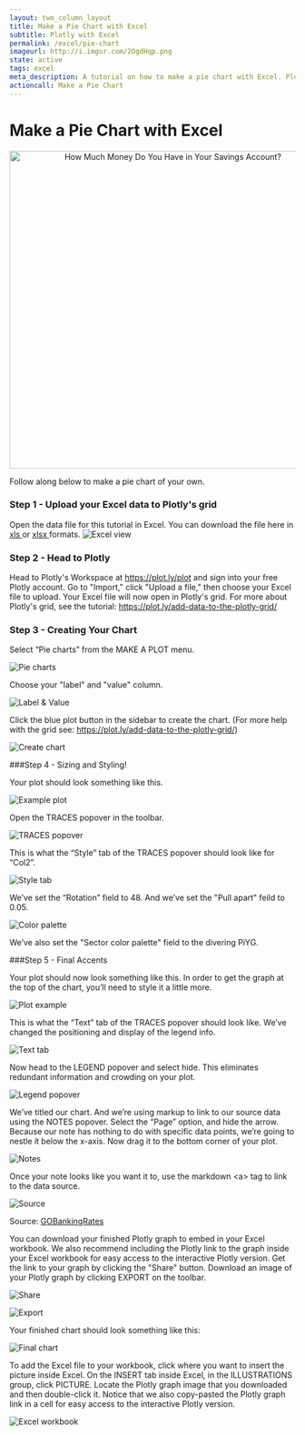 ```yaml
---
layout: two_column_layout
title: Make a Pie Chart with Excel
subtitle: Plotly with Excel
permalink: /excel/pie-chart
imageurl: http://i.imgur.com/2OgdHqp.png
state: active
tags: excel
meta_description: A tutorial on how to make a pie chart with Excel. Plotly is the easiest and fastest way to make and share graphs online.
actioncall: Make a Pie Chart
---
```


# Make a Pie Chart with Excel

<div>
    <a href="https://plot.ly/~Dreamshot/6177/" target="_blank" title="How Much Money Do You Have in Your Savings Account?" style="display: block; text-align: center;"><img src="https://plot.ly/~Dreamshot/6177.png" alt="How Much Money Do You Have in Your Savings Account?" style="max-width: 100%;width: 560px;"  width="560" onerror="this.onerror=null;this.src='https://plot.ly/404.png';" /></a>
    <script data-plotly="Dreamshot:6177" src="https://plot.ly/embed.js" async></script>
</div>

Follow along below to make a pie chart of your own.

### Step 1 - Upload your Excel data to Plotly's grid

Open the data file for this tutorial in Excel. You can download the file here in
<a class="link--impt" href="https://www.dropbox.com/s/3h242p30pphiqud/How%20Much%20Money%20do%20You%20Have%20in%20Your%20Savings%20Account_%20copy.xls?raw=1" target="_blank">
       xls
      </a>
      or
      <a class="link--impt" href="https://www.dropbox.com/s/4kedvb1raefjx7y/How%20Much%20Money%20do%20You%20Have%20in%20Your%20Savings%20Account_.xlsx?raw=1" target="_blank">
       xlsx
      </a>
      formats.
![Excel view](http://i.imgur.com/QyEi1dy.png)

### Step 2 - Head to Plotly

Head to Plotly's Workspace at <a class="link--impt" href="/plot">https://plot.ly/plot</a> and sign into your free Plotly account. Go to "Import," click "Upload a file," then choose your Excel file to upload. Your Excel file will now open in Plotly's grid. For more about Plotly's grid, see the tutorial: <a class="link--impt" href="/add-data-to-the-plotly-grid/">https://plot.ly/add-data-to-the-plotly-grid/</a>

### Step 3 - Creating Your Chart

Select “Pie charts” from the MAKE A PLOT menu.

![Pie charts](http://i.imgur.com/NjOZh0d.png)

Choose your "label" and "value" column.

![Label & Value](http://i.imgur.com/gLmuex2.png)

Click the blue plot button in the sidebar to create the chart. (For more help with the grid see: <a class="link--impt" href="/add-data-to-the-plotly-grid/">https://plot.ly/add-data-to-the-plotly-grid/</a>)

![Create chart](http://i.imgur.com/MDMUhho.png)

###Step 4 - Sizing and Styling!

Your plot should look something like this.

![Example plot](http://i.imgur.com/Qd3kGT1.png)

Open the TRACES popover in the toolbar.

![TRACES popover](http://i.imgur.com/Pu8Lftp.png)

This is what the “Style” tab of the TRACES popover should look like for “Col2”.

![Style tab](http://i.imgur.com/befxKks.png)

We’ve set the “Rotation” field to 48. And we’ve set the "Pull apart" feild to 0.05.

![Color palette](http://i.imgur.com/Oc0ekHN.png)

We’ve also set the "Sector color palette" field to the divering PiYG.

###Step 5 - Final Accents

Your plot should now look something like this. In order to get the graph at the top of the chart, you’ll need to style it a little more.

![Plot example](http://i.imgur.com/BNpuz57.png)

This is what the “Text” tab of the TRACES popover should look like. We’ve changed the positioning and display of the legend info.

![Text tab](http://i.imgur.com/IE7CytX.png)    

Now head to the LEGEND popover and select hide. This eliminates redundant information and crowding on your plot.

![Legend popover](http://i.imgur.com/j6zXlbH.png)

We’ve titled our chart. And we’re using markup to link to our source data using the NOTES popover. Select the “Page” option, and hide the arrow. Because our note has nothing to do with specific data points, we’re going to nestle it below the x-axis. Now drag it to the bottom corner of your plot.

![Notes](http://i.imgur.com/OHaGDoz.png)

Once your note looks like you want it to, use the markdown &lt;a&gt; tag to link to the data source.

![Source](http://i.imgur.com/OHaGDoz.png)

Source: <a href="http://www.gobankingrates.com/savings-account/62-percent-americans-under-1000-savings-survey-finds/">GOBankingRates</a>

You can download your finished Plotly graph to embed in your Excel workbook. We also recommend including the Plotly link to the graph inside your Excel workbook for easy access to the interactive Plotly version. Get the link to your graph by clicking the "Share" button. Download an image of your Plotly graph by clicking EXPORT on the toolbar.

![Share](http://i.imgur.com/j1W3svM.png)

![Export](http://i.imgur.com/OeC7MYL.png)

Your finished chart should look something like this:

![Final chart](http://i.imgur.com/EUsZAFI.png)

To add the Excel file to your workbook, click where you want to insert the picture inside Excel. On the INSERT tab inside Excel, in the ILLUSTRATIONS group, click PICTURE. Locate the Plotly graph image that you downloaded and then double-click it. Notice that we also copy-pasted the Plotly graph link in a cell for easy access to the interactive Plotly version.

![Excel workbook](http://i.imgur.com/A54g3on.png)
